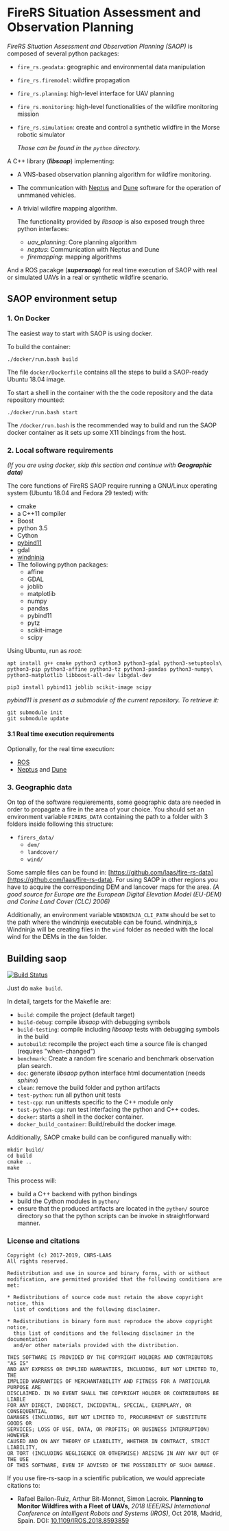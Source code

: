 # FireRS Situation Assessment and Observation Planning

*FireRS Situation Assessment and Observation Planning (SAOP)* is composed of several python packages:

 - ```fire_rs.geodata```: geographic and environmental data manipulation
 - ```fire_rs.firemodel```: wildfire propagation
 - ```fire_rs.planning```: high-level interface for UAV planning
 - ```fire_rs.monitoring```: high-level functionalities of the wildfire monitoring mission 
 - ```fire_rs.simulation```: create and control a synthetic wildfire in the Morse robotic simulator
 
   *Those can be found in the ```python``` directory.*

A C++ library (___libsaop___) implementing:
 - A VNS-based observation planning algorithm for wildfire monitoring.
 - The communication with [Neptus](https://github.com/LSTS/neptus) and [Dune](https://github.com/LSTS/dune) software for the operation of unmmaned vehicles.
 - A trivial wildfire mapping algorithm.
 
   The functionality provided by _libsaop_ is also exposed trough three python interfaces:
   - *uav_planning*: Core planning algorithm
   - *neptus*: Communication with Neptus and Dune
   - *firemapping*: mapping algorithms
 
And a ROS pacakge (___supersaop___) for real time execution of SAOP with real or simulated UAVs in a real or synthetic wildfire scenario.

## SAOP environment setup

### 1. On Docker
The easiest way to start with SAOP is using docker.

To build the container:

    ./docker/run.bash build

The file `docker/Dockerfile` contains all the steps to build a SAOP-ready Ubuntu 18.04 image.

To start a shell in the container with the the code repository and the data repository mounted:

    ./docker/run.bash start

The `/docker/run.bash` is the recommended way to build and run the SAOP docker container as it sets up some X11 bindings from the host.

### 2. Local software requirements

_(If you are using docker, skip this section and continue with **Geographic data**)_

The core functions of FireRS SAOP require running a GNU/Linux operating system (Ubuntu 18.04 and Fedora 29 tested) with:

 - cmake
 - a C++11 compiler
 - Boost
 - python 3.5
 - Cython
 - [pybind11](https://github.com/pybind/pybind11/)
 - gdal
 - [windninja](https://github.com/firelab/windninja)
 - The following python packages:
    * affine
    * GDAL
    * joblib
    * matplotlib
    * numpy
    * pandas
    * pybind11
    * pytz
    * scikit-image
    * scipy

Using Ubuntu, run as *root*:

    apt install g++ cmake python3 cython3 python3-gdal python3-setuptools\
    python3-pip python3-affine python3-tz python3-pandas python3-numpy\
    python3-matplotlib libboost-all-dev libgdal-dev
    
    pip3 install pybind11 joblib scikit-image scipy

*pybind11 is present as a submodule of the current repository. To retrieve it:*

    git submodule init
    git submodule update
    
#### 3.1 Real time execution  requirements

Optionally, for the real time execution:

 - [ROS](http://www.ros.org/)
 - [Neptus](https://github.com/lsts/neptus) and [Dune](https://github.com/lsts/dune) 
    
### 3. Geographic data

On top of the software requierements, some geographic data are needed in order to propagate a fire in the area of your choice.
You should set an environment variable ```FIRERS_DATA``` containing the path to a folder with 3 folders inside following this structure:

 - ```firers_data/```
   - ```dem/```
   - ```landcover/```
   - ```wind/```

Some sample files can be found in: [https://github.com/laas/fire-rs-data](https://github.com/laas/fire-rs-data).
For using SAOP in other regions you have to acquire the corresponding DEM and lancover maps for the area.
*(A good source for Europe are the European Digital Elevation Model (EU-DEM) and Corine Land Cover (CLC) 2006)*

Additionally, an environment variable ```WINDNINJA_CLI_PATH``` should be set to the path where the windninja executable can be found.
windninja_s 
Windninja will be creating files in the ```wind``` folder as needed with the local wind for the DEMs in the ```dem``` folder. 

## Building saop
[![Build Status](https://travis-ci.org/laas/fire-rs-saop.svg?branch=master)](https://travis-ci.org/laas/fire-rs-saop)

Just do `make build`.

In detail, targets for the Makefile are:

- `build`: compile the project (default target)
- `build-debug`: compile *libsaop* with debugging symbols
- `build-testing`: compile including *libsaop* tests with debugging symbols in the build
- `autobuild`: recompile the project each time a source file is changed (requires "when-changed")
- `benchmark`: Create a random fire scenario and benchmark observation plan search.
- `doc`: generate *libsaop* python interface html documentation (needs *sphinx*)
- `clean`: remove the build folder and python artifacts
- `test-python`: run all python unit tests
- `test-cpp`: run unittests specific to the C++ module only
- `test-python-cpp`: run test interfacing the python and C++ codes.
- `docker`: starts a shell in the docker container.
- `docker_build_container`: Build/rebuild the docker image. 

Additionally, SAOP cmake build can be configured manually with:

    mkdir build/
    cd build
    cmake ..
    make

This process will:
 - build a C++ backend with python bindings
 - build the Cython modules in `python/`
 - ensure that the produced artifacts are located in the `python/` source directory so that the python scripts can be invoke in straightforward manner.

### License and citations

    Copyright (c) 2017-2019, CNRS-LAAS
    All rights reserved.
    
    Redistribution and use in source and binary forms, with or without
    modification, are permitted provided that the following conditions are met:
    
    * Redistributions of source code must retain the above copyright notice, this
      list of conditions and the following disclaimer.
    
    * Redistributions in binary form must reproduce the above copyright notice,
      this list of conditions and the following disclaimer in the documentation
      and/or other materials provided with the distribution.
    
    THIS SOFTWARE IS PROVIDED BY THE COPYRIGHT HOLDERS AND CONTRIBUTORS "AS IS"
    AND ANY EXPRESS OR IMPLIED WARRANTIES, INCLUDING, BUT NOT LIMITED TO, THE
    IMPLIED WARRANTIES OF MERCHANTABILITY AND FITNESS FOR A PARTICULAR PURPOSE ARE
    DISCLAIMED. IN NO EVENT SHALL THE COPYRIGHT HOLDER OR CONTRIBUTORS BE LIABLE
    FOR ANY DIRECT, INDIRECT, INCIDENTAL, SPECIAL, EXEMPLARY, OR CONSEQUENTIAL
    DAMAGES (INCLUDING, BUT NOT LIMITED TO, PROCUREMENT OF SUBSTITUTE GOODS OR
    SERVICES; LOSS OF USE, DATA, OR PROFITS; OR BUSINESS INTERRUPTION) HOWEVER
    CAUSED AND ON ANY THEORY OF LIABILITY, WHETHER IN CONTRACT, STRICT LIABILITY,
    OR TORT (INCLUDING NEGLIGENCE OR OTHERWISE) ARISING IN ANY WAY OUT OF THE USE
    OF THIS SOFTWARE, EVEN IF ADVISED OF THE POSSIBILITY OF SUCH DAMAGE.


If you use fire-rs-saop in a scientific publication, we would appreciate citations to:

 - Rafael Bailon-Ruiz, Arthur Bit-Monnot, Simon Lacroix. **Planning to Monitor Wildfires with a Fleet of UAVs**, *2018 IEEE/RSJ International Conference on Intelligent Robots and Systems (IROS)*, Oct 2018, Madrid, Spain. DOI: [10.1109/IROS.2018.8593859](https://doi.org/10.1109/IROS.2018.8593859)
